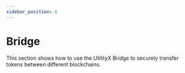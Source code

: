 ```yaml
---
sidebar_position: 6
---
```


# Bridge

This section shows how to use the UtilityX Bridge to securely transfer tokens between different blockchains.

